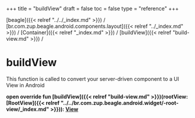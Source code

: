 +++
title = "buildView"
draft = false
toc = false
type = "reference"
+++

[beagle]({{< relref "../../_index.md" >}}) / [br.com.zup.beagle.android.components.layout]({{< relref "../_index.md" >}}) / [Container]({{< relref "_index.md" >}}) / [buildView]({{< relref "build-view.md" >}}) / 



# buildView  


This function is called to convert your server-driven component to a UI View in Android

  
  
<b><b>open override fun [buildView]({{< relref "build-view.md" >}})(rootView: [RootView]({{< relref "../../br.com.zup.beagle.android.widget/-root-view/_index.md" >}})): [View](https://developer.android.com/reference/kotlin/android/view/View.html)</b></b>  



